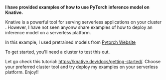 **I have provided examples of how to use PyTorch inference model on Knative.**

Knative is a powerful tool for serving serverless applications on your cluster . However, I have not seen anyonw share examples of how to deploy an inference model on a serverless platform.

In this example, I used pretrained models from [Pytorch Website](https://pytorch.org/vision/stable/models.html)  

To get started, you'll need a cluster to test this out.

Let go check this tutorial: https://knative.dev/docs/getting-started/. 
Choose your preferred cluster tool and try deploy my examples on your serverless platform. Enjoy!! 
